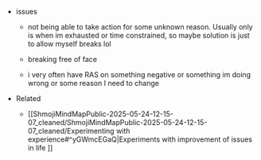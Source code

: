   * issues

    * not being able to take action for some unknown reason. Usually only is when im exhausted or time constrained, so maybe solution is just to allow myself breaks lol
    * breaking free of face

    * i very often have RAS on something negative or something im doing wrong or some reason I need to change
  * Related
    * [[ShmojiMindMapPublic-2025-05-24-12-15-07_cleaned/ShmojiMindMapPublic-2025-05-24-12-15-07_cleaned/Experimenting with experience#^yGWmcEGaQ|Experiments with improvement of issues in life
]]
